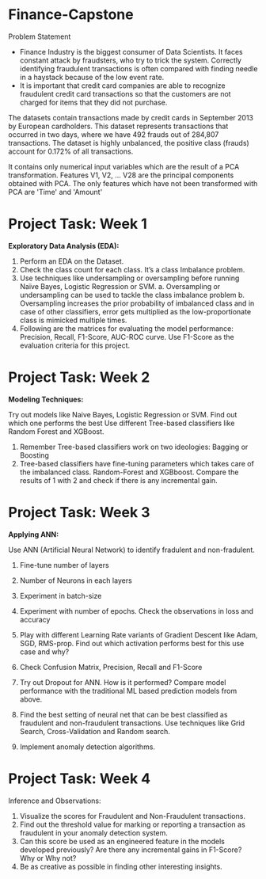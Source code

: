 # Finance-Capstone


Problem Statement
* Finance Industry is the biggest consumer of Data Scientists. It faces constant attack by fraudsters, who try to trick the system. Correctly identifying fraudulent transactions is often compared with finding needle in a haystack because of the low event rate. 
* It is important that credit card companies are able to recognize fraudulent credit card transactions so that the customers are not charged for items that they did not purchase.

The datasets contain transactions made by credit cards in September 2013 by European cardholders. This dataset represents transactions that occurred in two days, where we have 492 frauds out of 284,807 transactions. The dataset is highly unbalanced, the positive class (frauds) account for 0.172% of all transactions.
  
It contains only numerical input variables which are the result of a PCA transformation. 
Features V1, V2, ... V28 are the principal components obtained with PCA. 
The only features which have not been transformed with PCA are 'Time' and 'Amount'
 
# Project Task: Week 1

**Exploratory Data Analysis (EDA):**

1. Perform an EDA on the Dataset.
2. Check the class count for each class. It’s a class Imbalance problem.
3. Use techniques like undersampling or oversampling before running Naïve Bayes, Logistic Regression or SVM.
  a. Oversampling or undersampling can be used to tackle the class imbalance problem
  b. Oversampling increases the prior probability of imbalanced class and in case of other classifiers, error gets multiplied as the low-proportionate class is mimicked multiple times.
4. Following are the matrices for evaluating the model performance: Precision, Recall, F1-Score, AUC-ROC curve. Use F1-Score as the evaluation criteria for this project.

# Project Task: Week 2

**Modeling Techniques:**

Try out models like Naive Bayes, Logistic Regression or SVM. Find out which one performs the best
Use different Tree-based classifiers like Random Forest and XGBoost. 
1. Remember Tree-based classifiers work on two ideologies: Bagging or Boosting
2. Tree-based classifiers have fine-tuning parameters which takes care of the imbalanced class. Random-Forest and XGBboost.
Compare the results of 1 with 2 and check if there is any incremental gain.

# Project Task: Week 3

**Applying ANN:**

Use ANN (Artificial Neural Network) to identify fradulent and non-fradulent.
1. Fine-tune number of layers
2. Number of Neurons in each layers
3. Experiment in batch-size
4. Experiment with number of epochs. Check the observations in loss and accuracy
5. Play with different Learning Rate variants of Gradient Descent like Adam, SGD, RMS-prop. Find out which activation performs best for this use case and why?
6. Check Confusion Matrix, Precision, Recall and F1-Score

7. Try out Dropout for ANN. How is it performed? Compare model performance with the traditional ML based prediction models from above. 
8. Find the best setting of neural net that can be best classified as fraudulent and non-fraudulent transactions. Use techniques like Grid Search, Cross-Validation and Random search.
9. Implement anomaly detection algorithms.
 
# Project Task: Week 4

Inference and Observations:
1. Visualize the scores for Fraudulent and Non-Fraudulent transactions.
2. Find out the threshold value for marking or reporting a transaction as fraudulent in your anomaly detection system.
3. Can this score be used as an engineered feature in the models developed previously? Are there any incremental gains in F1-Score? Why or Why not?
4. Be as creative as possible in finding other interesting insights.

